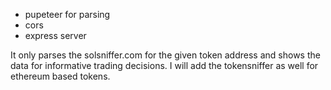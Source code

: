 - pupeteer for parsing
- cors 
- express server

It only parses the solsniffer.com for the given token address and shows the data for informative trading decisions.
I will add the tokensniffer as well for ethereum based tokens.